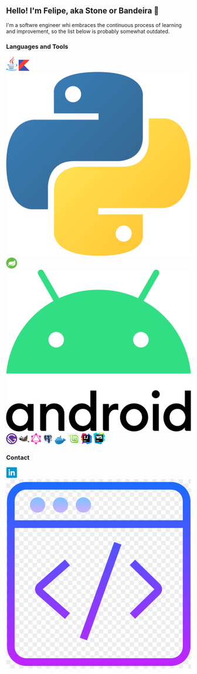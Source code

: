 ## Hello! I'm Felipe, aka Stone or Bandeira 🖖

I'm a softwre engineer whi embraces the continuous process of learning and improvement, so the list below is probably somewhat outdated. 

### Languages and Tools

![Java](https://raw.githubusercontent.com/fbandeirac/fbandeirac/main/icons/java.png "Java")
![Kotlin](https://raw.githubusercontent.com/fbandeirac/fbandeirac/main/icons/kotlin.png "Kotlin")
![Python](https://raw.githubusercontent.com/fbandeirac/fbandeirac/main/icons/python.png "Python")
![Spring](https://raw.githubusercontent.com/fbandeirac/fbandeirac/main/icons/spring.png "Spring")
![Android](https://raw.githubusercontent.com/fbandeirac/fbandeirac/main/icons/android.png "Android")
![GatsbyJS](https://raw.githubusercontent.com/fbandeirac/fbandeirac/main/icons/gatsbyjs.png "GatsbyJS")
![Gimp](https://raw.githubusercontent.com/fbandeirac/fbandeirac/main/icons/gimp.png "Gimp")
![GraphQl](https://raw.githubusercontent.com/fbandeirac/fbandeirac/main/icons/graphql.png "GraphQl")
![PostgreSQL](https://raw.githubusercontent.com/fbandeirac/fbandeirac/main/icons/postgres.png "PostgreSQL")
![Docker](https://raw.githubusercontent.com/fbandeirac/fbandeirac/main/icons/docker.png "Docker")
![Linux Mint](https://raw.githubusercontent.com/fbandeirac/fbandeirac/main/icons/lmint.png "Linux Mint")
![IntelliJ](https://raw.githubusercontent.com/fbandeirac/fbandeirac/main/icons/intellij.png "IntelliJ")
![WebStorm](https://raw.githubusercontent.com/fbandeirac/fbandeirac/main/icons/webstorm.png "WebStorm")

### Contact

[![LinkedIn](https://raw.githubusercontent.com/fbandeirac/fbandeirac/main/icons/linkedin.png "LinkedIn Profile")](https://www.linkedin.com/in/fbandeirac)
[![Portfolio](https://raw.githubusercontent.com/fbandeirac/fbandeirac/main/icons/portfolio.png "Portfolio")](https://www.github.com/fbandeirac)
